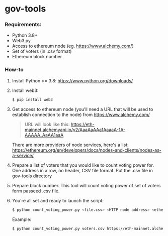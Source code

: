 # gov-tools

### Requirements:

* Python 3.8+
* Web3.py
* Access to ethereum node (eg. https://www.alchemy.com/)
* Set of voters (in .csv format)
* Ethereum block number


### How-to

1. Install Python >= 3.8:
    https://www.python.org/downloads/


2. Install web3:
    ```sh
    $ pip install web3
    ```

3. Get access to ethereum node (you'll need a URL that will be used to establish connection to the node) from https://www.alchemy.com/
   > URL will look like this: https://eth-mainnet.alchemyapi.io/v2/AaaAaAAa1AaaaA-1A-AAAAA_AaAA1aaA

    There are more providers of node services, here's a list: https://ethereum.org/en/developers/docs/nodes-and-clients/nodes-as-a-service/


4. Prepare a list of voters that you would like to count voting power for. One address in a row, no header, CSV file format. Put the .csv file in gov-tools directory


5. Prepare block number. This tool will count voting power of set of voters form passeed .csv file.




6. You're all set and ready to launch the script:

    ```sh
    $ python count_voting_power.py <file.csv> <HTTP node address> <ethereum block>
    ```

    Example:
    ```sh
    $ python count_voting_power.py voters.csv https://eth-mainnet.alchemyapi.io/v2/AaaAaAAa1AaaaA-1A-AAAAA_AaAA1aaA 13048140
    ```